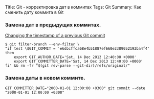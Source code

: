 Title: Git - корректировка дат в коммитах
Tags: Git
Summary: Как сменить дату коммита в Git

### Замена дат в предыдущих коммитах.

[Changing the timestamp of a previous Git commit](http://eddmann.com/posts/changing-the-timestamp-of-a-previous-git-commit/)


```
$ git filter-branch --env-filter \
"if test \$GIT_COMMIT = 'e6dbcffca68e4b51887ef660e2389052193ba4f4'
then
    export GIT_AUTHOR_DATE='Sat, 14 Dec 2013 12:40:00 +0000'
    export GIT_COMMITTER_DATE='Sat, 14 Dec 2013 12:40:00 +0000'
fi" && rm -fr "$(git rev-parse --git-dir)/refs/original/"
```

### Замена даты в новом коммите.
```
GIT_COMMITTER_DATE="2000-01-01 12:00:00 +0300" git commit --date "2000-01-01 12:00:00 +0300"
```
